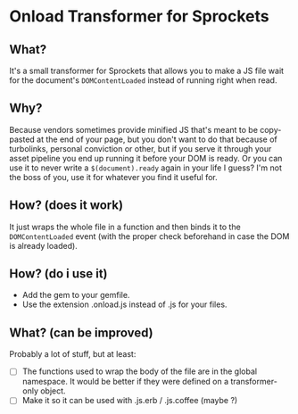 # Onload Transformer for Sprockets

## What?

It's a small transformer for Sprockets that allows you to make a JS file wait for the document's `DOMContentLoaded` instead of running right when read.

## Why?

Because vendors sometimes provide minified JS that's meant to be copy-pasted at the end of your page, but you don't want to do that because of turbolinks, personal conviction or other, but if you serve it through your asset pipeline you end up running it before your DOM is ready.
Or you can use it to never write a `$(document).ready` again in your life I guess? I'm not the boss of you, use it for whatever you find it useful for.

## How? (does it work)

It just wraps the whole file in a function and then binds it to the `DOMContentLoaded` event (with the proper check beforehand in case the DOM is already loaded).

## How? (do i use it)

- Add the gem to your gemfile.
- Use the extension .onload.js instead of .js for your files.

## What? (can be improved)

Probably a lot of stuff, but at least:
 - [ ] The functions used to wrap the body of the file are in the global namespace. It would be better if they were defined on a transformer-only object.
 - [ ] Make it so it can be used with .js.erb / .js.coffee (maybe ?)
